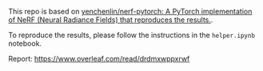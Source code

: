 This repo is based on [yenchenlin/nerf-pytorch: A PyTorch implementation of NeRF (Neural Radiance Fields) that reproduces the results.](https://github.com/yenchenlin/nerf-pytorch).

To reproduce the results, please follow the instructions in the `helper.ipynb` notebook.

Report: https://www.overleaf.com/read/drdmxwppxrwf